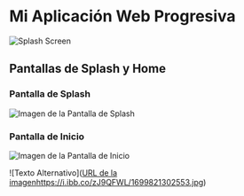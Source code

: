 # Mi Aplicación Web Progresiva

![Splash Screen](public/images/splash-screen.png)

## Pantallas de Splash y Home

### Pantalla de Splash

![Imagen de la Pantalla de Splash](public/images/splash.png)

### Pantalla de Inicio

![Imagen de la Pantalla de Inicio](public/images/home.png)

![Texto Alternativo]([URL de la imagen](https://i.ibb.co/zJ9QFWL/1699821302553.jpg)https://i.ibb.co/zJ9QFWL/1699821302553.jpg)

